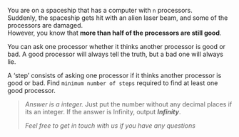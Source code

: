<div class="markdown-content" id="problem-content">
<p>You are on a spaceship that has a computer with <code class="highlighter-rouge">n</code> processors. <br/>
Suddenly, the spaceship gets hit with an alien laser beam, and some of the processors are damaged. <br/>
However, you know that <strong>more than half of the processors are still good</strong>.</p>
<p>You can ask one processor whether it thinks another processor is good or bad. A good processor will always tell the truth, but a bad one will always lie.</p>
<p>A ‘step’ consists of asking one processor if it thinks another processor is good or bad. Find <code class="highlighter-rouge">minimum number of steps</code> required to find at least one good processor.</p>
<blockquote>
<p><em>Answer is a integer.</em>  Just put the number without any decimal places if its an integer. If the answer is Infinity, output <strong><em>Infinity</em></strong>.</p>
<p><em>Feel free to get in touch with us if you have any questions</em></p>
</blockquote>
</div>